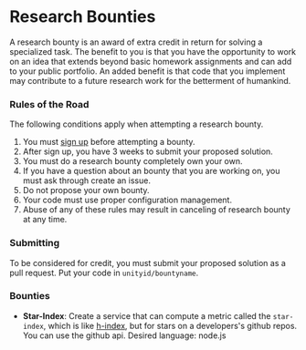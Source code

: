 # Research Bounties

A research bounty is an award of extra credit in return for solving a specialized task. The benefit to you is that you have the opportunity to work on an idea that extends beyond basic homework assignments and can add to your public portfolio. An added benefit is that code that you implement may contribute to a future research work for the betterment of humankind.

### Rules of the Road

The following conditions apply when attempting a research bounty.

1. You must [sign up](http://tiny.cc/researchbountysignup) before attempting a bounty.
2. After sign up, you have 3 weeks to submit your proposed solution.
3. You must do a research bounty completely own your own.
3. If you have a question about an bounty that you are working on, you must ask through create an issue.
4. Do not propose your own bounty.
5. Your code must use proper configuration management.
6. Abuse of any of these rules may result in canceling of research bounty at any time.

### Submitting

To be considered for credit, you must submit your proposed solution as a pull request.
Put your code in `unityid/bountyname`.

### Bounties

* **Star-Index**: Create a service that can compute a metric called the `star-index`, which is like [h-index](https://en.wikipedia.org/wiki/H-index), but for stars on a developers's github repos. You can use the github api. Desired language: node.js

